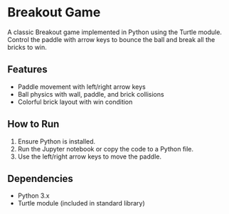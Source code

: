 # Breakout Game

A classic Breakout game implemented in Python using the Turtle module. Control the paddle with arrow keys to bounce the ball and break all the bricks to win.

## Features  
- Paddle movement with left/right arrow keys  
- Ball physics with wall, paddle, and brick collisions  
- Colorful brick layout with win condition  

## How to Run  
1. Ensure Python is installed.  
2. Run the Jupyter notebook or copy the code to a Python file.  
3. Use the left/right arrow keys to move the paddle.  

## Dependencies  
- Python 3.x  
- Turtle module (included in standard library)  
